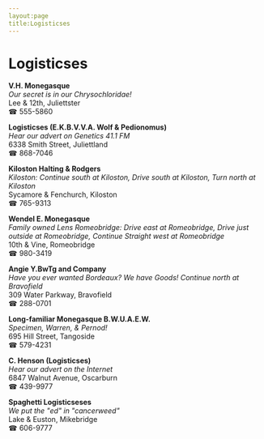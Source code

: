 ```yaml
---
layout:page
title:Logisticses
---
```

# Logisticses

**V.H. Monegasque**  
_Our secret is in our Chrysochloridae!_  
Lee & 12th, Juliettster  
☎ 555-5860



**Logisticses (E.K.B.V.V.A. Wolf & Pedionomus)**  
_Hear our advert on Genetics 41.1 FM_  
6338 Smith Street, Juliettland  
☎ 868-7046



**Kiloston Halting & Rodgers**  
_Kiloston: Continue south at Kiloston, Drive south at Kiloston, Turn north at Kiloston_  
Sycamore & Fenchurch, Kiloston  
☎ 765-9313



**Wendel E. Monegasque**  
_Family owned Lens 
Romeobridge: Drive east at Romeobridge, Drive just outside at Romeobridge, Continue Straight west at Romeobridge_  
10th & Vine, Romeobridge  
☎ 980-3419



**Angie Y.BwTg and Company**  
_Have you ever wanted Bordeaux? We have Goods! 
Continue north at Bravofield_  
309 Water Parkway, Bravofield  
☎ 288-0701



**Long-familiar Monegasque B.W.U.A.E.W.**  
_Specimen, Warren, & Pernod!_  
695 Hill Street, Tangoside  
☎ 579-4231



**C. Henson (Logisticses)**  
_Hear our advert on the Internet_  
6847 Walnut Avenue, Oscarburn  
☎ 439-9977



**Spaghetti Logisticseses**  
_We put the "ed" in "cancerweed"_  
Lake & Euston, Mikebridge  
☎ 606-9777



